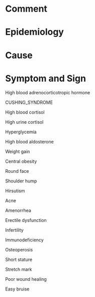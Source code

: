 # Comment

# Epidemiology

# Cause

# Symptom and Sign

High blood adrenocorticotropic hormone

CUSHING_SYNDROME

High blood cortisol

High urine cortisol

Hyperglycemia

High blood aldosterone

Weight gain

Central obesity

Round face

Shoulder hump

Hirsutism

Acne

Amenorrhea

Erectile dysfunction

Infertility

Immunodeficiency

Osteoperosis

Short stature

Stretch mark

Poor wound healing

Easy bruise

